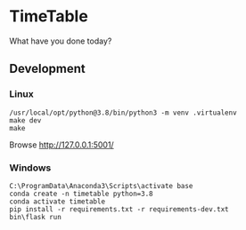 # TimeTable

What have you done today?

## Development

### Linux

```
/usr/local/opt/python@3.8/bin/python3 -m venv .virtualenv
make dev
make
```

Browse http://127.0.0.1:5001/

### Windows

```
C:\ProgramData\Anaconda3\Scripts\activate base
conda create -n timetable python=3.8
conda activate timetable
pip install -r requirements.txt -r requirements-dev.txt
bin\flask run
```

